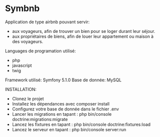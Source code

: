 # Symbnb

Application de type airbnb pouvant servir:
 - aux voyageurs, afin de trouver un bien pour se loger durant leur séjour.
 - aux propriétaires de biens, afin de louer leur appartement ou maison à des voyageurs.
 
Languages de programation utilisé:
  - php
  - javascript
  - twig
  
Framework utilisé: Symfony 5.1.0
Base de donnée: MySQL

INSTALLATION:
- Clonez le projet
- Installez les dépendances avec composer install
- Configurez votre base de donnée dans le fichier .env
- Lancer les migrations en tapant : php bin/console doctrine:migrations:migrate
- Lancez les fixtures en tapant : php bin/console doctrine:fixtures:load
- Lancez le serveur en tapant : php bin/console server:run
